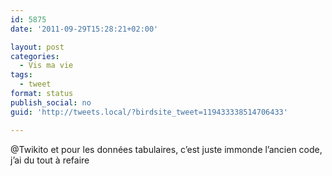 ```yaml
---
id: 5875
date: '2011-09-29T15:28:21+02:00'

layout: post
categories:
  - Vis ma vie
tags:
  - tweet
format: status
publish_social: no
guid: 'http://tweets.local/?birdsite_tweet=119433338514706433'

---
```


@Twikito et pour les données tabulaires, c’est juste immonde l’ancien code, j’ai du tout à refaire